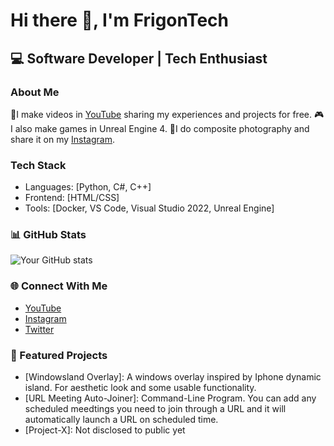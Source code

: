 # Hi there 👋, I'm FrigonTech

## 💻 Software Developer | Tech Enthusiast

### About Me
🎥I make videos in [YouTube](https://www.youtube.com/@FrigonTech) sharing my experiences and projects for free.
🎮I also make games in Unreal Engine 4.
📸I do composite photography and share it on my [Instagram](https://instagram.com/https://www.instagram.com/frigontech/).

### Tech Stack
- Languages: [Python, C#, C++]
- Frontend: [HTML/CSS]
- Tools: [Docker, VS Code, Visual Studio 2022, Unreal Engine]

### 📊 GitHub Stats
![Your GitHub stats](https://github-readme-stats.vercel.app/api?username=FrigonTech&show_icons=true&theme=radical)

### 🌐 Connect With Me
- [YouTube](https://www.youtube.com/@FrigonTech)
- [Instagram](https://instagram.com/https://www.instagram.com/frigontech/)
- [Twitter](https://x.com/FrigonTech)

### 📌 Featured Projects
- [Windowsland Overlay]: A windows overlay inspired by Iphone dynamic island. For aesthetic look and some usable functionality.
- [URL Meeting Auto-Joiner]: Command-Line Program. You can add any scheduled meedtings you need to join through a URL and it will automatically launch a URL on scheduled time.
- [Project-X]: Not disclosed to public yet
